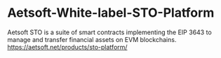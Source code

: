 # Aetsoft-White-label-STO-Platform
Aetsoft STO is a suite of smart contracts implementing the EIP 3643 to manage and transfer financial assets on EVM blockchains. https://aetsoft.net/products/sto-platform/
